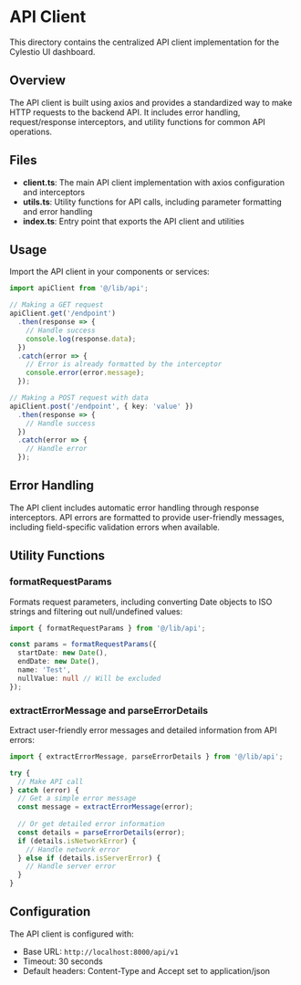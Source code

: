 # API Client

This directory contains the centralized API client implementation for the Cylestio UI dashboard.

## Overview

The API client is built using axios and provides a standardized way to make HTTP requests to the backend API. It includes error handling, request/response interceptors, and utility functions for common API operations.

## Files

- **client.ts**: The main API client implementation with axios configuration and interceptors
- **utils.ts**: Utility functions for API calls, including parameter formatting and error handling
- **index.ts**: Entry point that exports the API client and utilities

## Usage

Import the API client in your components or services:

```typescript
import apiClient from '@/lib/api';

// Making a GET request
apiClient.get('/endpoint')
  .then(response => {
    // Handle success
    console.log(response.data);
  })
  .catch(error => {
    // Error is already formatted by the interceptor
    console.error(error.message);
  });

// Making a POST request with data
apiClient.post('/endpoint', { key: 'value' })
  .then(response => {
    // Handle success
  })
  .catch(error => {
    // Handle error
  });
```

## Error Handling

The API client includes automatic error handling through response interceptors. API errors are formatted to provide user-friendly messages, including field-specific validation errors when available.

## Utility Functions

### formatRequestParams

Formats request parameters, including converting Date objects to ISO strings and filtering out null/undefined values:

```typescript
import { formatRequestParams } from '@/lib/api';

const params = formatRequestParams({
  startDate: new Date(),
  endDate: new Date(),
  name: 'Test',
  nullValue: null // Will be excluded
});
```

### extractErrorMessage and parseErrorDetails

Extract user-friendly error messages and detailed information from API errors:

```typescript
import { extractErrorMessage, parseErrorDetails } from '@/lib/api';

try {
  // Make API call
} catch (error) {
  // Get a simple error message
  const message = extractErrorMessage(error);
  
  // Or get detailed error information
  const details = parseErrorDetails(error);
  if (details.isNetworkError) {
    // Handle network error
  } else if (details.isServerError) {
    // Handle server error
  }
}
```

## Configuration

The API client is configured with:

- Base URL: `http://localhost:8000/api/v1`
- Timeout: 30 seconds
- Default headers: Content-Type and Accept set to application/json 